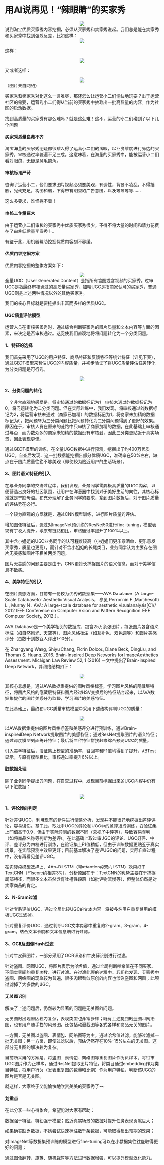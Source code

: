 # 用AI说再见！“辣眼睛”的买家秀

<div style="text-align:center" align="center">
<img src="/images/“辣眼睛”的买家秀1.png" align="center" />
</div>
说到淘宝优质买家秀内容挖掘，必须从买家秀和卖家秀说起。我们总是能在卖家秀和买家秀中找到强烈反差，比如这样：

<div style="text-align:center" align="center">
<img src="/images/“辣眼睛”的买家秀2.png" align="center" />
</div>

这样：

<div style="text-align:center" align="center">
<img src="/images/“辣眼睛”的买家秀3.png" align="center" />
</div>

又或者这样：

<div style="text-align:center" align="center">
<img src="/images/“辣眼睛”的买家秀4.png" align="center" />
</div>
（图片来自网络）

买家秀和卖家秀对比这么一言难尽，那还怎么让运营小二们愉快地玩耍？出于运营社区的需要，运营的小二们得从当前的买家秀中抽取出一批高质量的内容，作为社区的启动数据。

找到高质量的买家秀有那么难吗？就是这么难！这不，运营的小二们碰到了以下几个问题：

<h4>买家秀质量良莠不齐</h4>

淘宝海量的买家秀无疑都很难入得了运营小二们的法眼，以业务维度进行筛选的买家秀，审核通过率普遍不足三成。这意味着，在海量的买家秀中，能被运营小二们看对眼的，无疑是凤毛麟角。

<h4>审核标准严苛</h4>

咨询了运营小二，他们要求图片视频必须要美观，有调性，背景不凌乱，不得挡脸，光线充足，构图和谐，不得带有明显的广告意图，以及等等等等……

这么多要求，难怪挑不着！

<h4>审核工作量巨大</h4>

由于运营小二们审核的买家秀中优质买家秀很少，不得不将大量的时间和精力花费在了审核低质量买家秀上。

有鉴于此，用机器帮助挖掘优质内容刻不容缓。

<h4>优质内容挖掘方案</h4>

优质内容挖掘的整体方案如下：
<div style="text-align:center" align="center">
<img src="/images/“辣眼睛”的买家秀5.png" align="center" />
</div>
全量UGC（User Generated Content）是指所有含图或含视频的买家秀。过审UGC是指最终审核通过的高质量买家秀，加精UGC是指商家认可的买家秀，普通UGC则是上述两种情况以外的其他买家秀。

我们的核心目标就是要挖掘出丰富而多样的优质UGC。

<h4>UGC质量评估模型</h4>

运营人员在审核买家秀时，通过综合判断买家秀的图片质量和文本内容等方面的因素，来决定是否审核通过。这促使我们直观地将将问题转化为一个分类问题。

<h4>1、特征的选择</h4>

我们首先采用了UGC的用户特征、商品特征和反馈特征等统计特征（详见下表），通过GBDT模型来预估UGC的内容质量，并初步验证了将UGC质量评估任务转化为分类问题是可行的。
<div style="text-align:center" align="center">
<img src="/images/“辣眼睛”的买家秀6.png" align="center" />
</div>

<h4>2、分类问题的转化</h4>

一个非常直观地感受是，将审核通过的数据标记为1，审核未通过的数据标记为0，将问题转化为二分类问题。但在实际训练中，我们发现，将审核通过的数据标记为2，将运营审核未通过（商家已加精）的数据标记为1，将商家未加精的数据标记为0，把问题转为三分类问题比把问题转化为二分类问题得到了更好的效果。原因在于，审核人员在原来的链路中只审核了商家加精的数据，在此基础上审核通过与否；而为数众多的商家未加精的数据没有审核到，因此三分类更贴近于真实场景，因此表现更佳。

通过GBDT模型的训练，在全量UGC数据中进行预测，挖掘出了约400万优质UGC。自查后发现，这一批数据能挖掘出部分优质UGC，准确率在50%左右，缺点在于图片质量往往不够美观（即使较为贴近用户的生活场景）。

<h4>3、图片语义特征的引入</h4>

在与业务同学的交流过程中，我们发现，业务同学需要极高质量的UGC内容，以便营造出良好的社区氛围，让用户在洋葱圈中找到对于美好生活的向往，其核心标准就是宁缺毋滥。在充分理解了业务同学的要求，拿到图片数据后，对于图片质量的评估势在必行。

一个较为直观的方案就是，通过CNN模型训练，进行图片质量的评估。

增加图像特征后，通过对ImageNet预训练的ResNet50进行fine-tuning，模型表现有了极大提升，与原有链路相比，审核通过率提升了100%以上。

其中含小姐姐的UGC业务同学的认可程度较高（小姐姐们更乐意晒单，更乐意发买家秀，质量也更高），而针对不含小姐姐的长尾类目，业务同学认为主要存在图片无美感和图片不相关两类问题。

图片无美感的问题主要是由于，CNN更擅长捕捉图片的语义信息，而对于美学信息不敏感。

<h4>4、美学特征的引入</h4>

在图片美感方面，目前有一份较为优秀的数据集——AVA Database（A Large-Scale Databasefor Aesthetic Visual Analysis， 参见 Perronnin F ,Marchesotti L , Murray N . AVA: A large-scale database for aesthetic visualanalysis[C]// 2012 IEEE Conference on Computer Vision and Pattern Recognition.IEEE Computer Society, 2012.）。

AVA Database是一个美学相关的数据库，包含25万余张图片，每张图片包含语义标注（如自然风光、天空等）、图片风格标注（如互补色、双色调等）和图片美感评分（由数十到数百人评出1-10分）。

在 Zhangyang Wang, Shiyu Chang, Florin Dolcos, Diane Beck, DingLiu, and Thomas S. Huang. 2016. Brain-Inspired Deep Networks for ImageAesthetics Assessment. Michigan Law Review 52, 1 (2016) 一文中提出了Brain-inspired Deep Network，其网络结构如下：
<div style="text-align:center" align="center">
<img src="/images/“辣眼睛”的买家秀7.png" align="center" />
</div>

其核心思想是，通过AVA数据集提供的图片风格标签，学习图片风格的隐藏层特征，将图片风格的隐藏层特征和图片经过HSV变换后的特征结合起来，以AVA数据集提供的图片美感分为监督，学习图片的美感特征。

在此基础上，最终在UGC质量审核模型中采用下述结构评判UGC的质量：
<div style="text-align:center" align="center">
<img src="/images/“辣眼睛”的买家秀8.png" align="center" />
</div>

以AVA数据集提供的图片风格标签和美感评分进行预训练，通过Brain-inspiredDeep Network提取图片的美感特征；通过ResNet提取图片的语义特征；通过深度模型刻画统计特征；最后将三种特征拼接起来综合预测UGC的质量。

引入美学特征后，验证集上模型的准确率、召回率和F1值均得到了提升，ABTest显示，与原有模型相比，审核通过率提升6%以上。

<h4>脏数据处理</h4>

除了业务同学提出的问题，在自查过程中，发现目前挖掘出来的UGC内容中仍有以下脏数据：
<div style="text-align:center" align="center">
<img src="/images/“辣眼睛”的买家秀9.png" align="center" />
</div>

<h4>1、评论倾向判定</h4>

针对差评UGC，利用现有的组件进行情感分析，发现并不能很好地挖掘出差评评论，容易误伤。基于此，取过审UGC的评论和UGC中的差评进行训练，在验证集上F1值高于0.9，但由于实际预测的数据不同（忽视了中评等），导致容易误判（如将商品名称等判断为差评）。在此基础上取过审UGC的评论、UGC好评、中评、差评分为四档进行训练，在验证集上F1值稍低，但由于训练数据更贴近于真实场景，在实际预测中效果更好；目前基本解决了差评UGC的问题，实际自查过程中，没有再看见差评UGC。

在实际的模型选择上，Attn-BiLSTM（带attention的双向LSTM）效果好于TextCNN（F1score约相差3%），分析原因在于：TextCNN的优势主要在于捕捉局部特征，而很多文本虽然含有吐槽性段落（如批评物流慢等），但整体仍然是对卖家商品的肯定。

<h4>2、N-Gram过滤</h4>

针对套路评价UGC，通过全局比较UGC的文本内容，将被多名用户重复使用的模板UGC过滤掉。

针对重复评价UGC，通过判断UGC文本内容中重复的2-gram、3-gram、4-gram，结合文本长度和文本信息熵进行过滤。

<h4>3、OCR及图像Hash过滤</h4>

针对牛皮藓图片，一部分采用了OCR识别和牛皮藓识别进行过滤。

针对盗图、网图UGC，将图片表示为哈希值，通过全局判断哈希值在不同买家、不同卖家间的重复次数，进行过滤。在过滤此项的过程中，我们也发现，买家秀中盗图、网络图的现象较为普遍，很多肉眼看似原创的内容也涉及盗图和网图；此项过滤掉了大多数的UGC。

<h4>无关图识别</h4>

解决了上述问题后，仍然较为显著的问题是无关图的问题。

无关图的出现原因较为复杂，表现类型也非常多样；既有上述提到的盗图和网络图，也有用户随手拍的风景图，还包括动漫截图等各式各样和商品无关的图片。

一方面，无关图以盗图、表情包、网络图等为主，通过哈希值过滤，能够过滤掉一批无关图；另一方面，即使过滤以后，预估仍然存在10%-15%左右的无关图。这部分无关图的解决较为复杂。

目前所采用的方案是，将盗图、表情包、网络图等重复图片作为负样本，将过审UGC图片作为正样本，通过ResNet提取图片特征，将类目通过embedding作为类目特征，将用户行为（发表重复图的数量和比例）作为用户特征，判断该UGC的图片是否是无关图。

就这样，大家终于又能愉快地欣赏美美的买家秀了~~

<h4>划重点</h4>

在此分享一些心得体会，希望能对大家有帮助：

数据强于特征，特征强于模型；贴近真实场景的数据对提升任务表现贡献巨大；

如果确实缺乏数据，不妨尝试快速标注数千条数据，可能取得超出预期的效果；

对ImageNet等数据集预训练的模型进行fine-tuning可以在小数据集往往能取得更好的问题；

通过图像翻转、旋转、随机裁剪等方法进行数据增强，可以提升模型泛化能力。
